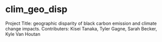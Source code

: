 # clim_geo_disp
Project Title: geographic disparity of black carbon emission and climate change impacts. 
Contributers: Kisei Tanaka, Tyler Gagne, Sarah Becker, Kyle Van Houtan 
